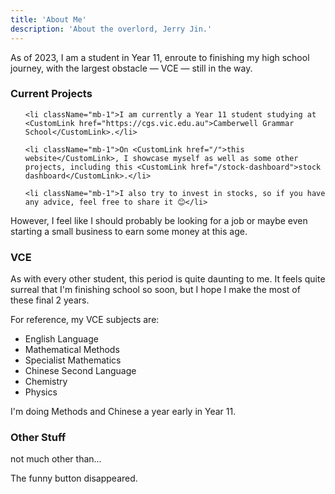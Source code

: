 ```yaml
---
title: 'About Me'
description: 'About the overlord, Jerry Jin.'
---
```


As of 2023, I am a student in Year 11, enroute to finishing my high school journey, with the largest obstacle — VCE — still in the way.

### Current Projects

<ol className="text-lg list-decimal list-inside mb-6">

    <li className="mb-1">I am currently a Year 11 student studying at <CustomLink href="https://cgs.vic.edu.au">Camberwell Grammar School</CustomLink>.</li>

    <li className="mb-1">On <CustomLink href="/">this website</CustomLink>, I showcase myself as well as some other projects, including this <CustomLink href="/stock-dashboard">stock dashboard</CustomLink>.</li>

    <li className="mb-1">I also try to invest in stocks, so if you have any advice, feel free to share it 😊</li>

</ol>

However, I feel like I should probably be looking for a job or maybe even starting a small business to earn some money at this age.

### VCE

As with every other student, this period is quite daunting to me. It feels quite surreal that I'm finishing school so soon, but I hope I make the most of these final 2 years.

For reference, my VCE subjects are:

* English Language
* Mathematical Methods
* Specialist Mathematics
* Chinese Second Language
* Chemistry
* Physics

I'm doing Methods and Chinese a year early in Year 11.

### Other Stuff

not much other than...

The funny button disappeared.